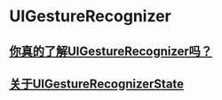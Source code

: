 # UIGestureRecognizer

## [你真的了解UIGestureRecognizer吗？](http://www.cnblogs.com/wujy/p/5821991.html)

## [关于UIGestureRecognizerState](http://blog.csdn.net/wangql48/article/details/7243659)